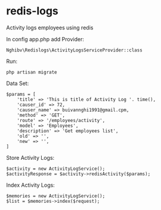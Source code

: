 # redis-logs
Activity logs employees using redis

In config app.php add Provider:
    
    Nghibv\Redislogs\ActivityLogsServiceProvider::class

Run:
    
    php artisan migrate

Data Set:

    $params = [
        'title' => 'This is title of Activity Log '. time(),
        'causer_id' => 72,
        'causer_name' => buivannghi1991@gmail.cpm,
        'method' => 'GET',
        'route' => '/employees/activity',
        'model' => 'Employees',
        'description' => 'Get employees list',
        'old' => '',
        'new' => '',
    ]

Store Activity Logs:

    $activity = new ActivityLogService();
    $activityResponse = $activity->redisActivity($params);

Index Activity Logs:

    $memories = new ActivityLogService();
    $list = $memories->index($request);
